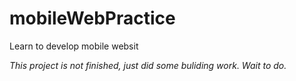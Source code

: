 # mobileWebPractice
Learn to develop mobile websit

_This project is not finished, just did some buliding work. Wait to do._
